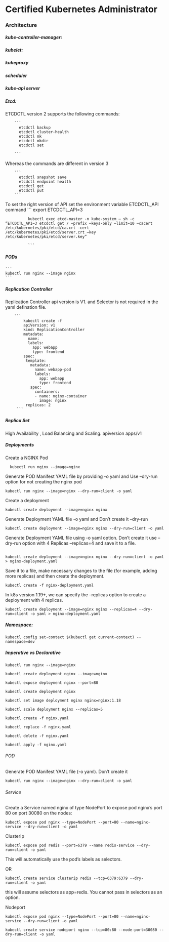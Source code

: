 # Certified Kubernetes Administrator 



### Architecture

##### kube-controller-manager:

##### kubelet:

##### kubeproxy

##### scheduler

##### kube-api server


##### Etcd:

  ETCDCTL version 2 supports the following commands:

        ```
          etcdctl backup
          etcdctl cluster-health
          etcdctl mk
          etcdctl mkdir
          etcdctl set

        ```

  Whereas the commands are different in version 3

        ```
          etcdctl snapshot save
          etcdctl endpoint health
          etcdctl get
          etcdctl put
        ```

  To set the right version of API set the environment variable ETCDCTL_API command
            ```
              export ETCDCTL_API=3

              kubectl exec etcd-master -n kube-system — sh -c “ETCDCTL_API=3 etcdctl get / –prefix –keys-only –limit=10 –cacert /etc/kubernetes/pki/etcd/ca.crt –cert /etc/kubernetes/pki/etcd/server.crt –key /etc/kubernetes/pki/etcd/server.key”

              ```
  
  ##### PODs

    ```
    kubectl run nginx --image nginx 
    ```

##### Replication Controller

Replication Controller api version is V1. and Selector is not required in the yaml defination file.

        ```
            kubectl create -f 
            apiVersion: v1
            kind: ReplicationController
            metadata:
              name:
              labels:
                app: webapp
                type: frontend
            spec:
             template:
               metadata:
                 name: webapp-pod
                 labels:
                   app: webapp
                   type: frontend
               spec:
                 containers:
                 - name: nginx-container
                   image: nginx
             replicas: 2         
         ```
    

##### Replica Set

 High Availability , Load Balancing and Scaling. apiversion apps/v1



##### Deployments


Create a NGINX Pod
```
  kubectl run nginx --image=nginx
```

Generate POD Manifest YAML file by providing -o yaml and Use –dry-run option for not creating the nginx pod

```
kubectl run nginx --image=nginx --dry-run=client -o yaml
```

Create a deployment

```
kubectl create deployment --image=nginx nginx
```

Generate Deployment YAML file -o yaml and Don’t create it –dry-run

```
kubectl create deployment --image=nginx nginx --dry-run=client -o yaml
```

Generate Deployment YAML file using -o yaml option. Don’t create it use –dry-run option with 4 Replicas –replicas=4 and save it to a file.

```

kubectl create deployment --image=nginx nginx --dry-run=client -o yaml > nginx-deployment.yaml

```

Save it to a file, make necessary changes to the file (for example, adding more replicas) and then create the deployment.

```
kubectl create -f nginx-deployment.yaml
```


In k8s version 1.19+, we can specify the –replicas option to create a deployment with 4 replicas.

```
kubectl create deployment --image=nginx nginx --replicas=4 --dry-run=client -o yaml > nginx-deployment.yaml
```

##### Namespace:

```
kubectl config set-context $(kubectl get current-context) --namespace=dev
```

##### Imperative  vs Declarative 

```
kubectl run nginx --image=nginx

kubectl create deployment nginx --image=nginx

kubectl expose deployment nginx --port=80

kubectl create deployment nginx

kubectl set image deployment nginx nginx=nginx:1.18

kubectl scale deployment nginx --replicas=5

kubectl create -f nginx.yaml

kubectl replace -f nginx.yaml

kubectl delete -f nginx.yaml
```

```
kubectl apply -f nginx.yaml
```

###### POD
Generate POD Manifest YAML file (-o yaml). Don’t create it

```
kubectl run nginx --image=nginx --dry-run=client -o yaml
```

###### Service
Create a Service named nginx of type NodePort to expose pod nginx’s port 80 on port 30080 on the nodes:

```
kubectl expose pod nginx --type=NodePort --port=80 --name=nginx-service --dry-run=client -o yaml

```

ClusterIp
```
kubectl expose pod redis --port=6379 --name redis-service --dry-run=client -o yaml
```

This will automatically use the pod’s labels as selectors.

OR

```
kubectl create service clusterip redis --tcp=6379:6379 --dry-run=client -o yaml 
```

this will assume selectors as app=redis. You cannot pass in selectors as an option. 

Nodeport
```
kubectl expose pod nginx --type=NodePort --port=80 --name=nginx-service --dry-run=client -o yaml

```

```
kubectl create service nodeport nginx --tcp=80:80 --node-port=30080 --dry-run=client -o yaml
```
